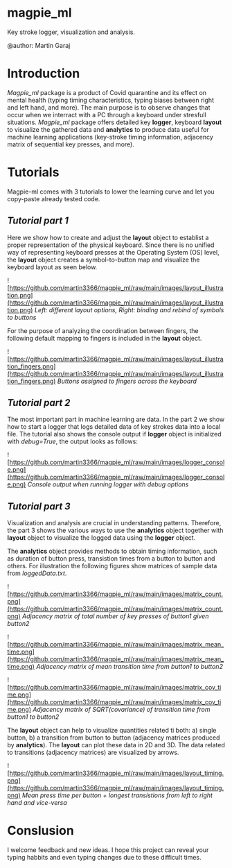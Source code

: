 # magpie_ml
Key stroke logger, visualization and analysis.

@author: Martin Garaj

# **Introduction**

*Magpie_ml* package is a product of Covid quarantine and its effect on mental health (typing timing characteristics, typing biases between right and left hand, and more). The main purpose is to observe changes that occur when we interract with a PC through a keyboard under stresfull situations. *Magpie_ml* package offers detailed key **logger**, keyboard **layout** to visualize the gathered data and **analytics** to produce data useful for machine learning applications (key-stroke timing information, adjacency matrix of sequential key presses, and more).


# **Tutorials**
Magpie-ml comes with 3 tutorials to lower the learning curve and let you copy-paste already tested code.


## *Tutorial part 1*

Here we show how to create and adjust the **layout** object to establist a proper representation of the physical keyboard. Since there is no unified way of representing keyboard presses at the Operating System (OS) level, the **layout** object creates a symbol-to-button map and visualize the keyboard layout as seen below.

![https://github.com/martin3366/magpie_ml/raw/main/images/layout_illustration.png](https://github.com/martin3366/magpie_ml/raw/main/images/layout_illustration.png)
*Left: different layout options, Right: binding and rebind of symbols to buttons*

For the purpose of analyzing the coordination between fingers, the following default mapping to fingers is included in the **layout** object.

![https://github.com/martin3366/magpie_ml/raw/main/images/layout_illustration_fingers.png](https://github.com/martin3366/magpie_ml/raw/main/images/layout_illustration_fingers.png)
*Buttons assigned to fingers across the keyboard*


## *Tutorial part 2*

The most important part in machine learning are data. In the part 2 we show how to start a logger that logs detailed data of key strokes data into a local file. The tutorial also shows the console output if **logger** object is initialized with *debug=True*, the output looks as follows:

![https://github.com/martin3366/magpie_ml/raw/main/images/logger_console.png](https://github.com/martin3366/magpie_ml/raw/main/images/logger_console.png)
*Console output when running logger with debug options*


## *Tutorial part 3*

Visualization and analysis are crucial in understanding patterns. Therefore, the part 3 shows the various ways to use the **analytics** object together with **layout** object to visualize the logged data using the **logger** object.

The **analytics** object provides methods to obtain timing information, such as duration of button press, transistion times from a button to button and others. For illustration the following figures show matrices of sample data from *loggedData.txt*.

![https://github.com/martin3366/magpie_ml/raw/main/images/matrix_count.png](https://github.com/martin3366/magpie_ml/raw/main/images/matrix_count.png)
*Adjacency matrix of total number of key presses of button1 given button2*

![https://github.com/martin3366/magpie_ml/raw/main/images/matrix_mean_time.png](https://github.com/martin3366/magpie_ml/raw/main/images/matrix_mean_time.png)
*Adjacency matrix of mean transition time from button1 to button2*

![https://github.com/martin3366/magpie_ml/raw/main/images/matrix_cov_time.png](https://github.com/martin3366/magpie_ml/raw/main/images/matrix_cov_time.png)
*Adjacency matrix of SQRT(covariance) of transition time from button1 to button2*

The **layout** object can help to visualize quantities related ti both: a) single button, b) a transition from button to button (adjacency matrices produced by **analytics**). The **layout** can plot these data in 2D and 3D. The data related to transitions (adjacency matrices) are visualized by arrows.

![https://github.com/martin3366/magpie_ml/raw/main/images/layout_timing.png](https://github.com/martin3366/magpie_ml/raw/main/images/layout_timing.png)
*Mean press time per button + longest transistions from left to right hand and vice-versa*


# **Conslusion**

I welcome feedback and new ideas. I hope this project can reveal your typing habbits and even typing changes due to these difficult times.



